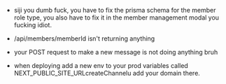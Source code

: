 -   siji you dumb fuck, you have to fix the prisma schema for the member role type, you also have to fix it in the member management modal you fucking idiot.

-   /api/members/memberId isn't returning anything

- your POST request to make a new message is not doing anything bruh

- when deploying add a new env to your prod variables called NEXT_PUBLIC_SITE_URLcreateChannelu add your domain there.
